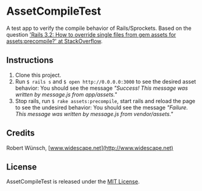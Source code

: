 # AssetCompileTest

A test app to verify the compile behavior of Rails/Sprockets. Based on the question ['Rails 3.2: How to override single files from gem assets for assets:precompile?' at StackOverflow](http://stackoverflow.com/questions/16435428/rails-3-2-how-to-override-single-files-from-gem-assets-for-assetsprecompile).

## Instructions

1. Clone this project.
2. Run ```$ rails s``` and ```$ open http://0.0.0.0:3000``` to see the desired asset behavior: You should see the message *"Success! This message was written by message.js from app/assets."*
3. Stop rails, run ```$ rake assets:precompile```, start rails and reload the page to see the undesired behavior: You should see the message *"Failure. This message was written by message.js from vendor/assets."*

## Credits

Robert Wünsch, [www.widescape.net](http://www.widescape.net)

## License

AssetCompileTest is released under the [MIT License](http://opensource.org/licenses/MIT).
